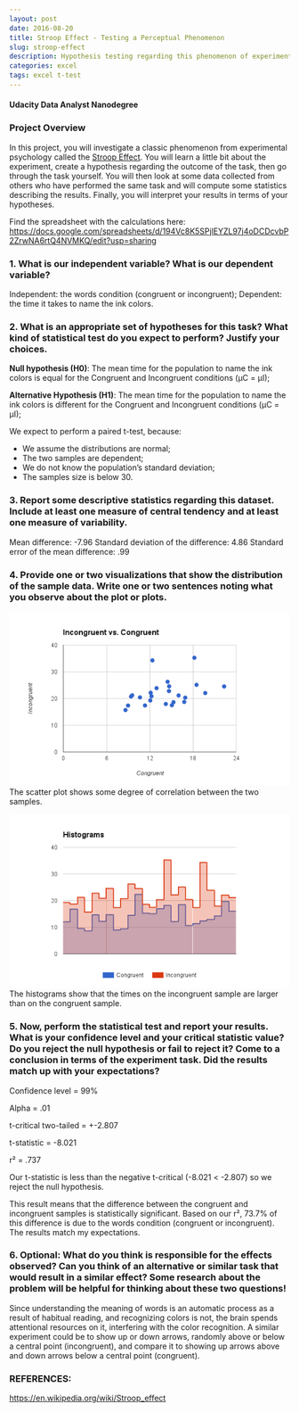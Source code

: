 ```yaml
---
layout: post
date: 2016-08-20
title: Stroop Effect - Testing a Perceptual Phenomenon
slug: stroop-effect
description: Hypothesis testing regarding this phenomenon of experimental psychology called Stroop Effect.
categories: excel
tags: excel t-test
---
```


#### Udacity Data Analyst Nanodegree

### Project Overview
In this project, you will investigate a classic phenomenon from experimental psychology called the [Stroop Effect](https://en.wikipedia.org/wiki/Stroop_effect). You will learn a little bit about the experiment, create a hypothesis regarding the outcome of the task, then go through the task yourself. You will then look at some data collected from others who have performed the same task and will compute some statistics describing the results. Finally, you will interpret your results in terms of your hypotheses.

Find the spreadsheet with the calculations here: https://docs.google.com/spreadsheets/d/194Vc8K5SPjlEYZL97j4oDCDcvbP2ZrwNA6rtQ4NVMKQ/edit?usp=sharing

### 1. What is our independent variable? What is our dependent variable?
Independent: the words condition (congruent or incongruent);
Dependent: the time it takes to name the ink colors.

### 2. What is an appropriate set of hypotheses for this task? What kind of statistical test do you expect to perform? Justify your choices.

**Null hypothesis (H0)**: The mean time for the population to name the ink colors is equal for the Congruent and Incongruent conditions (μC = μI);

**Alternative Hypothesis (H1)**: The mean time for the population to name the ink colors is different for the Congruent and Incongruent conditions (μC = μI);

We expect to perform a paired t-test, because:
- We assume the distributions are normal;
- The two samples are dependent;
- We do not know the population’s standard deviation;
- The samples size is below 30.

### 3. Report some descriptive statistics regarding this dataset. Include at least one measure of central tendency and at least one measure of variability.
Mean difference: -7.96
Standard deviation of the difference: 4.86
Standard error of the mean difference: .99

### 4. Provide one or two visualizations that show the distribution of the sample data. Write one or two sentences noting what you observe about the plot or plots.

![Incongruent vs Congruent](/assets/images/stroop-effect/scatterplot.png)
The scatter plot shows some degree of correlation between the two samples.

![Histograms](/assets/images/stroop-effect/histograms.png)
The histograms show that the times on the incongruent sample are larger than on the congruent sample.

### 5. Now, perform the statistical test and report your results. What is your confidence level and your critical statistic value? Do you reject the null hypothesis or fail to reject it? Come to a conclusion in terms of the experiment task. Did the results match up with your expectations?
Confidence level = 99%

Alpha = .01

t-critical two-tailed = +-2.807

t-statistic = -8.021

r² = .737

Our t-statistic is less than the negative t-critical (-8.021 < -2.807) so we reject the null hypothesis.

This result means that the difference between the congruent and incongruent samples is statistically significant. Based on our r², 73.7% of this difference is due to the words condition (congruent or incongruent). The results match my expectations. 

### 6. Optional: What do you think is responsible for the effects observed? Can you think of an alternative or similar task that would result in a similar effect? Some research about the problem will be helpful for thinking about these two questions!
Since understanding the meaning of words is an automatic process as a result of habitual reading, and recognizing colors is not, the brain spends attentional resources on it, interfering with the color recognition.
A similar experiment could be to show up or down arrows, randomly above or below a central point (incongruent), and compare it to showing up arrows above and down arrows below a central point (congruent).

### REFERENCES:
https://en.wikipedia.org/wiki/Stroop_effect
